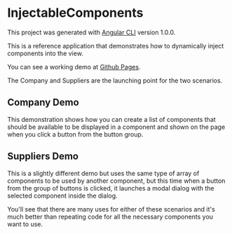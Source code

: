 # InjectableComponents

This project was generated with [Angular CLI](https://github.com/angular/angular-cli) version 1.0.0.

This is a reference application that demonstrates how to dynamically inject components into the view.

You can see a working demo at [Github Pages](https://kahanu.github.io/InjectableComponents/).

The Company and Suppliers are the launching point for the two scenarios.

## Company Demo
This demonstration shows how you can create a list of components that should be available to be displayed in a component and shown on the page when you click a button from the button group.

## Suppliers Demo
This is a slightly different demo but uses the same type of array of components to be used by another component, but this time when a button from the group of buttons is clicked, it launches a modal dialog with the selected component inside the dialog.

You'll see that there are many uses for either of these scenarios and it's much better than repeating code for all the necessary components you want to use.



